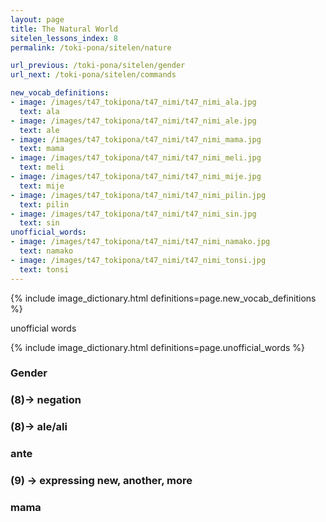 ```yaml
---
layout: page
title: The Natural World
sitelen_lessons_index: 8
permalink: /toki-pona/sitelen/nature

url_previous: /toki-pona/sitelen/gender
url_next: /toki-pona/sitelen/commands

new_vocab_definitions:
- image: /images/t47_tokipona/t47_nimi/t47_nimi_ala.jpg
  text: ala
- image: /images/t47_tokipona/t47_nimi/t47_nimi_ale.jpg
  text: ale
- image: /images/t47_tokipona/t47_nimi/t47_nimi_mama.jpg
  text: mama
- image: /images/t47_tokipona/t47_nimi/t47_nimi_meli.jpg
  text: meli
- image: /images/t47_tokipona/t47_nimi/t47_nimi_mije.jpg
  text: mije
- image: /images/t47_tokipona/t47_nimi/t47_nimi_pilin.jpg
  text: pilin
- image: /images/t47_tokipona/t47_nimi/t47_nimi_sin.jpg
  text: sin
unofficial_words:
- image: /images/t47_tokipona/t47_nimi/t47_nimi_namako.jpg
  text: namako
- image: /images/t47_tokipona/t47_nimi/t47_nimi_tonsi.jpg
  text: tonsi
---
```


{% include image_dictionary.html definitions=page.new_vocab_definitions %}

unofficial words

{% include image_dictionary.html definitions=page.unofficial_words %}

### Gender
### (8)-> negation
### (8)-> ale/ali
### ante
### (9) -> expressing new, another, more
### mama
